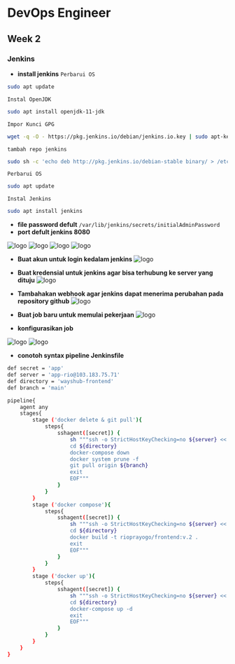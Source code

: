 # DevOps Engineer
## Week 2
### Jenkins

* **install jenkins**
`Perbarui OS`
```sh
sudo apt update
```
`Instal OpenJDK`
```sh
sudo apt install openjdk-11-jdk
```
`Impor Kunci GPG`
```sh
wget -q -O - https://pkg.jenkins.io/debian/jenkins.io.key | sudo apt-key tambahkan -
```
`tambah repo jenkins`
```sh
sudo sh -c 'echo deb http://pkg.jenkins.io/debian-stable binary/ > /etc/apt/sources.list.d/jenkins.list'
```
`Perbarui OS`
```sh
sudo apt update
```
`Instal Jenkins`
```sh
sudo apt install jenkins
```
* **file password defult** `/var/lib/jenkins/secrets/initialAdminPassword`
* **port defult jenkins 8080**

![logo](https://raw.githubusercontent.com/rioprayogo/DevOps-Engineer/main/week-2/assets/jenkins2.png)
![logo](https://raw.githubusercontent.com/rioprayogo/DevOps-Engineer/main/week-2/assets/jenkins3.png)
![logo](https://raw.githubusercontent.com/rioprayogo/DevOps-Engineer/main/week-2/assets/jenkins4.png)
![logo](https://raw.githubusercontent.com/rioprayogo/DevOps-Engineer/main/week-2/assets/jenkins5.png)

* **Buat akun untuk login kedalam jenkins**
![logo](https://raw.githubusercontent.com/rioprayogo/DevOps-Engineer/main/week-2/assets/jenkins6.png)

* **Buat kredensial untuk jenkins agar bisa terhubung ke server yang dituju**
![logo](https://raw.githubusercontent.com/rioprayogo/DevOps-Engineer/main/week-2/assets/jenkins7.png)

* **Tambahakan webhook agar jenkins dapat menerima perubahan pada repository github**
![logo](https://raw.githubusercontent.com/rioprayogo/DevOps-Engineer/main/week-2/assets/jenkins8.png)


* **Buat job baru untuk memulai pekerjaan**
![logo](https://raw.githubusercontent.com/rioprayogo/DevOps-Engineer/main/week-2/assets/jenkins9.png)

* **konfigurasikan job**

![logo](https://raw.githubusercontent.com/rioprayogo/DevOps-Engineer/main/week-2/assets/jenkins10.png)
![logo](https://raw.githubusercontent.com/rioprayogo/DevOps-Engineer/main/week-2/assets/jenkins11.png)

* **conotoh syntax pipeline Jenkinsfile**
```sh
def secret = 'app'
def server = 'app-rio@103.183.75.71'
def directory = 'wayshub-frontend'
def branch = 'main'

pipeline{
    agent any
    stages{
        stage ('docker delete & git pull'){
            steps{
                sshagent([secret]) {
                    sh """ssh -o StrictHostKeyChecking=no ${server} << EOF
                    cd ${directory}
                    docker-compose down
                    docker system prune -f
                    git pull origin ${branch}
                    exit
                    EOF"""
                }
            }
        }
        stage ('docker compose'){
            steps{
                sshagent([secret]) {
                    sh """ssh -o StrictHostKeyChecking=no ${server} << EOF
                    cd ${directory}
                    docker build -t rioprayogo/frontend:v.2 .
                    exit
                    EOF"""
                }
            }
        }
        stage ('docker up'){
            steps{
                sshagent([secret]) {
                    sh """ssh -o StrictHostKeyChecking=no ${server} << EOF
                    cd ${directory}
                    docker-compose up -d
                    exit
                    EOF"""
                }
            }
        }
    }
}
```





